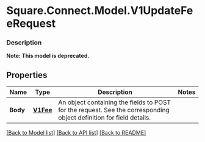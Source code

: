 # Square.Connect.Model.V1UpdateFeeRequest

### Description


**Note: This model is deprecated.**

## Properties

Name | Type | Description | Notes
------------ | ------------- | ------------- | -------------
**Body** | [**V1Fee**](V1Fee.md) | An object containing the fields to POST for the request.  See the corresponding object definition for field details. | 



[[Back to Model list]](../README.md#documentation-for-models) [[Back to API list]](../README.md#documentation-for-api-endpoints) [[Back to README]](../README.md)

